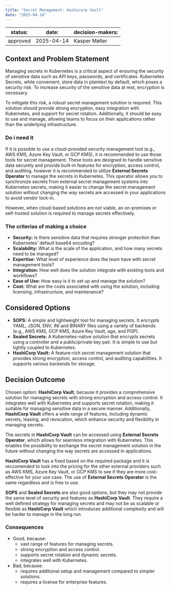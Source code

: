 ```yaml
---
title: "Secret Management: Hashicorp Vault"
date: "2025-04-14"
---
```



| status: | date: | decision-makers: |
| --- | --- | --- |
| approved | 2025-04-14 | Kasper Møller |

## Context and Problem Statement

Managing secrets in Kubernetes is a critical aspect of ensuring the security of sensitive data such as API keys, passwords, and certificates. Kubernetes Secrets, while convenient, store data in plaintext by default, which poses a security risk. To increase security of the sensitive data at rest, encryption is necessary.

To mitigate this risk, a robust secret management solution is required. This solution should provide strong encryption, easy integration with Kubernetes, and support for secret rotation. Additionally, it should be easy to use and manage, allowing teams to focus on their applications rather than the underlying infrastructure.

### Do i need it

If it is possible to use a cloud-provided security management tool (e.g., AWS KMS, Azure Key Vault, or GCP KMS), it is recommended to use those tools for secret management. These tools are designed to handle sensitive data securely and provide built-in features for encryption, access control, and auditing. however it is recommended to utilize **External Secrets Operator** to manage the secrets in Kubernetes. This operator allows you to synchronize secrets from external secret management systems into Kubernetes secrets, making it easier to change the secret management solution without changing the way secrets are accessed in your applications to avoid vendor lock-in.

However, when cloud-based solutions are not viable, an on-premises or self-hosted solution is required to manage secrets effectively.

### The criterias of making a choice

* **Security:** Is there sensitive data that requires stronger protection than Kubernetes' default base64 encoding?
* **Scalability:** What is the scale of the application, and how many secrets need to be managed?
* **Expertise:** What level of experience does the team have with secret management tools?
* **Integration:** How well does the solution integrate with existing tools and workflows?
* **Ease of Use:** How easy is it to set up and manage the solution?
* **Cost:** What are the costs associated with using the solution, including licensing, infrastructure, and maintenance?

## Considered Options

* **SOPS:** A simple and lightweight tool for managing secrets. It encrypts YAML, JSON, ENV, INI and BINARY files using a variety of backends (e.g., AWS KMS, GCP KMS, Azure Key Vault, age, and PGP).
* **Sealed Secrets:** A Kubernetes-native solution that encrypts secrets using a controller and a public/private key pair. It is simple to use but tightly coupled to Kubernetes.
* **HashiCorp Vault:** A feature-rich secret management solution that provides strong encryption, access control, and auditing capabilities. It supports various backends for storage.

## Decision Outcome

Chosen option: **HashiCorp Vault**, because it provides a comprehensive solution for managing secrets with strong encryption and access control. It integrates well with Kubernetes and supports secret rotation, making it suitable for managing sensitive data in a secure manner. Additionally, **HashiCorp Vault** offers a wide range of features, including dynamic secrets, leasing, and revocation, which enhance security and flexibility in managing secrets.

The secrets in **HashiCorp Vault** can be accessed using **External Secrets Operator**, which allows for seamless integration with Kubernetes. This enables the possibility to exchange the secret management solution in the future without changing the way secrets are accessed in applications.

**HashiCorp Vault** has a fixed based on the required package and it is reccomended to look into the pricing for the other external providers such as AWS KMS, Azure Key Vault, or GCP KMS to see if they are more cost-effective for your use case. The use of **External Secrets Operator** is the same regardless and is free to use.

**SOPS** and **Sealed Secrets** are also good options, but they may not provide the same level of security and features as **HashiCorp Vault**. They require a well defined strategy for managing secrets and may not be as scalable or flexible as **HashiCorp Vault** which introduces additional complexity and will be harder to manage in the long run.

### Consequences

* Good, because:
  * vast range of features for managing secrets.
  * strong encryption and access control.
  * supports secret rotation and dynamic secrets.
  * integrates well with Kubernetes.
* Bad, because:
  * requires additional setup and management compared to simpler solutions.
  * requires a license for enterprise features.
